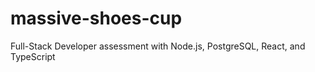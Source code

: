 # massive-shoes-cup
Full-Stack Developer assessment with Node.js, PostgreSQL, React, and TypeScript
